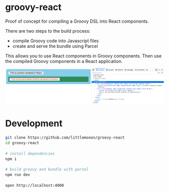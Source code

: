 groovy-react
================

Proof of concept for compiling a Groovy DSL into React components.

There are two steps to the build process:

- compile Groovy code into Javascript files
- create and serve the bundle using Parcel

This allows you to use React components in Groovy components. Then use the compiled Groovy components in a React application.

![screenshot](./screenshot.png)

# Development

```bash
git clone https://github.com/littlemooon/groovy-react
cd groovy-react

# install dependencies
npm i

# build groovy and bundle with parcel
npm run dev

open http://localhost:4000
```
